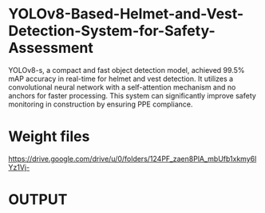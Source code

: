 # YOLOv8-Based-Helmet-and-Vest-Detection-System-for-Safety-Assessment
YOLOv8-s, a compact and fast object detection model, achieved 99.5% mAP accuracy in real-time for helmet and vest detection. It utilizes a convolutional neural network with a self-attention mechanism and no anchors for faster processing. This system can significantly improve safety monitoring in construction by ensuring PPE compliance.
# Weight files
https://drive.google.com/drive/u/0/folders/124PF_zaen8PlA_mbUfb1xkmy6lYz1Vj-
# OUTPUT


